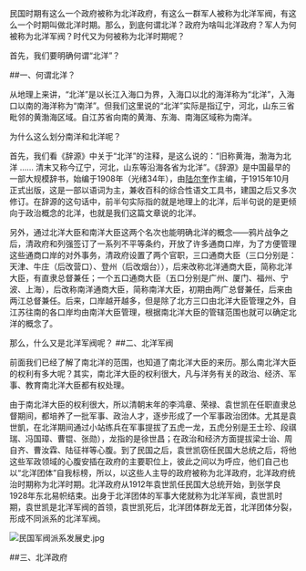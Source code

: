 民国时期有这么一个政府被称为北洋政府，有这么一群军人被称为北洋军阀，有这么一个时期叫做北洋时期。那么，到底何谓北洋？政府为啥叫北洋政府？军人为何被称为北洋军阀？时代又为何被称为北洋时期呢？

首先，我们要明确何谓“北洋”？

##一、何谓北洋？

从地理上来讲，“北洋”是以长江入海口为界，入海口以北的海洋称为“北洋”，入海口以南的海洋称为“南洋”。但我们这里说的“北洋”实际是指辽宁，河北，山东三省毗邻的黄渤海区域。自江苏省向南的黄海、东海、南海区域称为南洋。


为什么这么划分南洋和北洋呢？

首先，我们看《辞源》中关于“北洋”的注释，是这么说的：“旧称黄海，渤海为北洋 …… 清末又称今辽宁，河北，山东等沿海各省为北洋”。《辞源》是中国最早的一部大规模辞书，始编于1908年（光绪34年），由[陆尔奎](https://zh.wikipedia.org/w/index.php?title=%E9%99%B8%E7%88%BE%E5%A5%8E&action=edit&redlink=1)作主编，于1915年10月正式出版，这是一部以语词为主，兼收百科的综合性语文工具书，建国之后又多次修订。在辞源的这句话中，前半句实际指的就是地理上的北洋，后半句说的是更倾向于政治概念的北洋，也就是我们这篇文章说的北洋。

另外，通过北洋大臣和南洋大臣这两个名次也能明确北洋的概念——鸦片战争之后，清政府和列强签订了一系列不平等条约，开放了许多通商口岸，为了方便管理这些通商口岸的对外事务，清政府设置了两个官职，三口通商大臣（三口分别是：天津、牛庄（后改营口）、登州（后改烟台）），后来改称北洋通商大臣，简称北洋大臣，有直隶总督兼任；一个五口通商大臣（五口分别是广州、厦门、福州、宁波、上海），后改称南洋通商大臣，简称南洋大臣，初期由两广总督兼任，后来由两江总督兼任。后来，口岸越开越多，但是除了北方三口由北洋大臣管理之外，自江苏往南的各口岸均由南洋大臣管理，根据南北洋大臣的管辖范围也就可以确定北洋的概念了。

那么，什么又是北洋军阀呢？
##二、北洋军阀



前面我们已经了解了南北洋的范围，也知道了南北洋大臣的来历。那么南北洋大臣的权利有多大呢？其实，南北洋大臣的权利很大，凡与洋务有关的政治、经济、军事、教育南北洋大臣都有权处理。

由于南北洋大臣的权利很大，所以清朝末年的李鸿章、荣禄、袁世凯在任职直隶总督期间，都培养了一批军事、政治人才，逐步形成了一个军事政治团体。尤其是袁世凱，在北洋期间通过小站练兵在军事提拔了五虎一龙，五虎分别是王士珍、段祺瑞、冯国璋、曹锟、张勋），龙指的是徐世昌；在政治和经济方面提拔梁士诒、周自齐、曹汝霖、陆征祥等心腹。到了民国之后，袁世凯窃任民国大总统之后，将他这些军政领域的心腹安插在政府的主要职位上，彼此之间以为呼应，他们自己也以“北洋团体”自我标榜，所以，以这些人主导的政府被称为北洋政府，北洋政府统治时期称为北洋时期。北洋政府从1912年袁世凯任民国大总统开始，到张学良1928年东北易帜结束。出身于北洋团体的军事大佬就称为北洋军阀，袁世凯时期，袁世凯是北洋军阀的首领，袁世凯死后，北洋团体群龙无首，北洋团体分裂，形成不同派系的北洋军阀。

![民国军阀派系发展史.jpg](http://upload-images.jianshu.io/upload_images/2551993-fafd76dd3f6c9802.jpg?imageMogr2/auto-orient/strip%7CimageView2/2/w/1240)

##三、北洋政府



　
